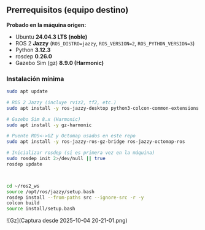 ## Prerrequisitos (equipo destino)

**Probado en la máquina origen:**
- Ubuntu **24.04.3 LTS (noble)**
- ROS 2 **Jazzy** (`ROS_DISTRO=jazzy`, `ROS_VERSION=2`, `ROS_PYTHON_VERSION=3`)
- Python **3.12.3**
- rosdep **0.26.0**
- Gazebo Sim (gz) **8.9.0 (Harmonic)**

### Instalación mínima

```bash
sudo apt update

# ROS 2 Jazzy (incluye rviz2, tf2, etc.)
sudo apt install -y ros-jazzy-desktop python3-colcon-common-extensions python3-rosdep git

# Gazebo Sim 8.x (Harmonic)
sudo apt install -y gz-harmonic

# Puente ROS<->GZ y Octomap usados en este repo
sudo apt install -y ros-jazzy-ros-gz-bridge ros-jazzy-octomap-ros

# Inicializar rosdep (si es primera vez en la máquina)
sudo rosdep init 2>/dev/null || true
rosdep update



cd ~/ros2_ws
source /opt/ros/jazzy/setup.bash
rosdep install --from-paths src --ignore-src -r -y
colcon build
source install/setup.bash
```
![Gz](Captura desde 2025-10-04 20-21-01.png)

